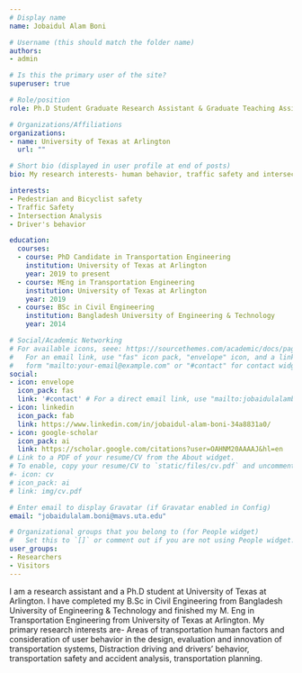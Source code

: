 ```yaml
---
# Display name
name: Jobaidul Alam Boni

# Username (this should match the folder name)
authors:
- admin

# Is this the primary user of the site?
superuser: true

# Role/position
role: Ph.D Student Graduate Research Assistant & Graduate Teaching Assistant 

# Organizations/Affiliations
organizations:
- name: University of Texas at Arlington
  url: ""

# Short bio (displayed in user profile at end of posts)
bio: My research interests- human behavior, traffic safety and intersection analysis

interests:
- Pedestrian and Bicyclist safety
- Traffic Safety
- Intersection Analysis
- Driver's behavior

education:
  courses:
  - course: PhD Candidate in Transportation Engineering
    institution: University of Texas at Arlington
    year: 2019 to present
  - course: MEng in Transportation Engineering
    institution: University of Texas at Arlington
    year: 2019
  - course: BSc in Civil Engineering
    institution: Bangladesh University of Engineering & Technology
    year: 2014

# Social/Academic Networking
# For available icons, seee: https://sourcethemes.com/academic/docs/page-builder/#icons
#   For an email link, use "fas" icon pack, "envelope" icon, and a link in the
#   form "mailto:your-email@example.com" or "#contact" for contact widget.
social:
- icon: envelope
  icon_pack: fas
  link: '#contact' # For a direct email link, use "mailto:jobaidulalamboni@gmail.com"
- icon: linkedin
  icon_pack: fab
  link: https://www.linkedin.com/in/jobaidul-alam-boni-34a8831a0/
- icon: google-scholar
  icon_pack: ai
  link: https://scholar.google.com/citations?user=OAHNM20AAAAJ&hl=en
# Link to a PDF of your resume/CV from the About widget.
# To enable, copy your resume/CV to `static/files/cv.pdf` and uncomment the lines below.
#- icon: cv
# icon_pack: ai
# link: img/cv.pdf

# Enter email to display Gravatar (if Gravatar enabled in Config)
email: "jobaidulalam.boni@mavs.uta.edu"

# Organizational groups that you belong to (for People widget)
#   Set this to `[]` or comment out if you are not using People widget.
user_groups:
- Researchers
- Visitors
---
```

I am a research assistant and a Ph.D student at University of Texas at Arlington. I have completed my B.Sc in Civil Engineering from Bangladesh University of Engineering & Technology and finished my M. Eng in Transportation Engineering from University of Texas at Arlington. My primary research interests are- Areas of transportation human factors and consideration of user behavior in the design, evaluation and innovation of transportation systems, Distraction driving and drivers’ behavior, transportation safety and accident analysis, transportation planning. 
